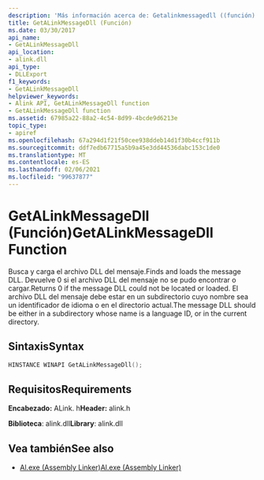 ```yaml
---
description: 'Más información acerca de: Getalinkmessagedll ((función)'
title: GetALinkMessageDll (Función)
ms.date: 03/30/2017
api_name:
- GetALinkMessageDll
api_location:
- alink.dll
api_type:
- DLLExport
f1_keywords:
- GetALinkMessageDll
helpviewer_keywords:
- Alink API, GetALinkMessageDll function
- GetALinkMessageDll function
ms.assetid: 67985a22-88a2-4c54-8d99-4bcde9d6213e
topic_type:
- apiref
ms.openlocfilehash: 67a294d1f21f50cee938ddeb14d1f30b4ccf911b
ms.sourcegitcommit: ddf7edb67715a5b9a45e3dd44536dabc153c1de0
ms.translationtype: MT
ms.contentlocale: es-ES
ms.lasthandoff: 02/06/2021
ms.locfileid: "99637877"
---
```

# <a name="getalinkmessagedll-function"></a><span data-ttu-id="06520-103">GetALinkMessageDll (Función)</span><span class="sxs-lookup"><span data-stu-id="06520-103">GetALinkMessageDll Function</span></span>

<span data-ttu-id="06520-104">Busca y carga el archivo DLL del mensaje.</span><span class="sxs-lookup"><span data-stu-id="06520-104">Finds and loads the message DLL.</span></span> <span data-ttu-id="06520-105">Devuelve 0 si el archivo DLL del mensaje no se pudo encontrar o cargar.</span><span class="sxs-lookup"><span data-stu-id="06520-105">Returns 0 if the message DLL could not be located or loaded.</span></span> <span data-ttu-id="06520-106">El archivo DLL del mensaje debe estar en un subdirectorio cuyo nombre sea un identificador de idioma o en el directorio actual.</span><span class="sxs-lookup"><span data-stu-id="06520-106">The message DLL should be either in a subdirectory whose name is a language ID, or in the current directory.</span></span>  
  
## <a name="syntax"></a><span data-ttu-id="06520-107">Sintaxis</span><span class="sxs-lookup"><span data-stu-id="06520-107">Syntax</span></span>  
  
```cpp  
HINSTANCE WINAPI GetALinkMessageDll();  
```  
  
## <a name="requirements"></a><span data-ttu-id="06520-108">Requisitos</span><span class="sxs-lookup"><span data-stu-id="06520-108">Requirements</span></span>  

 <span data-ttu-id="06520-109">**Encabezado:** ALink. h</span><span class="sxs-lookup"><span data-stu-id="06520-109">**Header:** alink.h</span></span>  
  
 <span data-ttu-id="06520-110">**Biblioteca**: alink.dll</span><span class="sxs-lookup"><span data-stu-id="06520-110">**Library**: alink.dll</span></span>  
  
## <a name="see-also"></a><span data-ttu-id="06520-111">Vea también</span><span class="sxs-lookup"><span data-stu-id="06520-111">See also</span></span>

- [<span data-ttu-id="06520-112">Al.exe (Assembly Linker)</span><span class="sxs-lookup"><span data-stu-id="06520-112">Al.exe (Assembly Linker)</span></span>](../../tools/al-exe-assembly-linker.md)
